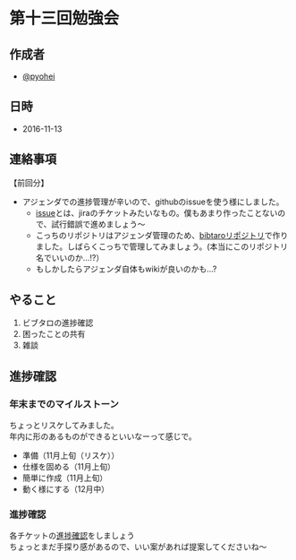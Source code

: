 # 第十三回勉強会


## 作成者

* [@pyohei](https://github.com/pyohei)


## 日時

* 2016-11-13


## 連絡事項

【前回分】
* アジェンダでの進捗管理が辛いので、githubのissueを使う様にしました。  
  * [issue](https://seleck.cc/647)とは、jiraのチケットみたいなもの。僕もあまり作ったことないので、試行錯誤で進めましょう〜
  * こっちのリポジトリはアジェンダ管理のため、[bibtaroリポジトリ](https://github.com/monokies/bibtaro/issues)で作りました。しばらくこっちで管理してみましょう。(本当にこのリポジトリ名でいいのか...!?）
  * もしかしたらアジェンダ自体もwikiが良いのかも...?


## やること

1. ビブタロの進捗確認
2. 困ったことの共有
3. 雑談


## 進捗確認


### 年末までのマイルストーン

ちょっとリスケしてみました。  
年内に形のあるものができるといいなーって感じで。  

* 準備（11月上旬（リスケ））
* 仕様を固める（11月上旬）
* 簡単に作成（11月上旬）
* 動く様にする（12月中）


### 進捗確認

各チケットの[進捗確認](https://github.com/monokies/bibtaro/issues)をしましょう  
ちょっとまだ手探り感があるので、いい案があれば提案してくださいね〜
